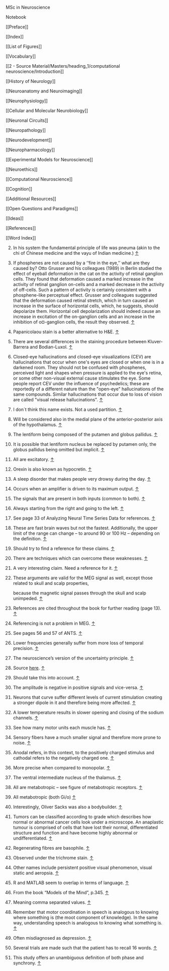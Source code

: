 MSc in Neuroscience

Notebook

[[Preface]]

[[Index]]

[[List of Figures]]

[[Vocabulary]]

[[2 - Source Material/Masters/heading_1/computational neuroscience/Introduction]]

[[History of Neurology]]

[[Neuroanatomy and Neuroimaging]]

[[Neurophysiology]]

[[Cellular and Molecular Neurobiology]]

[[Neuronal Circuits]]

[[Neuropathology]]

[[Neurodevelopment]]

[[Neuropharmacology]]

[[Experimental Models for Neuroscience]]

[[Neuroethics]]

[[Computational Neuroscience]]

[[Cognition]]

[[Additional Resources]]

[[Open Questions and Paradigms]]

[[Ideas]]

[[References]]

[[Word Index]]
    
2. In his system the fundamental principle of life was pneuma (akin to the chi of Chinese medicine and the vayu of Indian medicine.) [↑](#footnote-ref-2)
    
3. If phosphenes are not caused by a ‘‘fire in the eye,’’ what are they caused by? Otto Grusser and his colleagues (1989) in Berlin studied the effect of eyeball deformation in the cat on the activity of retinal ganglion cells. They found that deformation caused a marked increase in the activity of retinal ganglion on-cells and a marked decrease in the activity of off-cells. Such a pattern of activity is certainly consistent with a phosphene-like perceptual effect. Grusser and colleagues suggested that the deformation caused retinal stretch, which in turn caused an increase in the surface of horizontal cells, which, he suggests, should depolarize them. Horizontal cell depolarization should indeed cause an increase in excitation of the on-ganglion cells and an increase in the inhibition of o¤-ganglion cells, the result they observed. [↑](#footnote-ref-3)
    
4. Papanicolaou stain is a better alternative to H&E. [↑](#footnote-ref-4)
    
5. There are several differences in the staining procedure between Kluver-Barrera and Bodian-Luxol. [↑](#footnote-ref-5)
    
6. Closed-eye hallucinations and closed-eye visualizations (CEV) are hallucinations that occur when one's eyes are closed or when one is in a darkened room. They should not be confused with phosphenes, perceived light and shapes when pressure is applied to the eye's retina, or some other non-visual external cause stimulates the eye. Some people report CEV under the influence of psychedelics; these are reportedly of a different nature than the "open-eye" hallucinations of the same compounds. Similar hallucinations that occur due to loss of vision are called "visual release hallucinations". [↑](#footnote-ref-6)
    
7. I don´t think this name exists. Not a used partition. [↑](#footnote-ref-7)
    
8. Will be considered also in the medial plane of the anterior-posterior axis of the hypothalamus. [↑](#footnote-ref-8)
    
9. The lentiform being composed of the putamen and globus pallidus. [↑](#footnote-ref-9)
    
10. It is possible that lentiform nucleus be replaced by putamen only, the globus pallidus being omitted but implicit. [↑](#footnote-ref-10)
    
11. All are excitatory. [↑](#footnote-ref-11)
    
12. Orexin is also known as hypocretin. [↑](#footnote-ref-12)
    
13. A sleep disorder that makes people very drowsy during the day. [↑](#footnote-ref-13)
    
14. Occurs when an amplifier is driven to its maximum output. [↑](#footnote-ref-14)
    
15. The signals that are present in both inputs (common to both). [↑](#footnote-ref-15)
    
16. Always starting from the right and going to the left. [↑](#footnote-ref-16)
    
17. See page 33 of Analyzing Neural Time Series Data for references. [↑](#footnote-ref-17)
    
18. These are fast brain waves but not the fastest. Additionally, the upper limit of the range can change – to around 90 or 100 Hz – depending on the definition. [↑](#footnote-ref-18)
    
19. Should try to find a reference for these claims. [↑](#footnote-ref-19)
    
20. There are techniques which can overcome these weaknesses. [↑](#footnote-ref-20)
    
21. A very interesting claim. Need a reference for it. [↑](#footnote-ref-21)
    
22. These arguments are valid for the MEG signal as well, except those related to skull and scalp properties,
    
    because the magnetic signal passes through the skull and scalp unimpeded. [↑](#footnote-ref-22)
    
23. References are cited throughout the book for further reading (page 13). [↑](#footnote-ref-23)
    
24. Referencing is not a problem in MEG. [↑](#footnote-ref-24)
    
25. See pages 56 and 57 of ANTS. [↑](#footnote-ref-25)
    
26. Lower frequencies generally suffer from more loss of temporal precision. [↑](#footnote-ref-26)
    
27. The neuroscience’s version of the uncertainty principle. [↑](#footnote-ref-27)
    
28. Source [here](https://sapienlabs.org/lab-talk/an-introduction-to-eeg-microstates/#:~:text=In%20order%20to%20obtain%20EEG%20microstates%20from%20resting-state,average-referenced%20electrode%20values%20at%20a%20given%20time%20instant%2C). [↑](#footnote-ref-28)
    
29. Should take this into account. [↑](#footnote-ref-29)
    
30. The amplitude is negative in positive signals and vice-versa. [↑](#footnote-ref-30)
    
31. Neurons that curve suffer different levels of current stimulation creating a stronger dipole in it and therefore being more affected. [↑](#footnote-ref-31)
    
32. A lower temperature results in slower opening and closing of the sodium channels. [↑](#footnote-ref-32)
    
33. See how many motor units each muscle has. [↑](#footnote-ref-33)
    
34. Sensory fibers have a much smaller signal and therefore more prone to noise. [↑](#footnote-ref-34)
    
35. Anodal refers, in this context, to the positively charged stimulus and cathodal refers to the negatively charged one. [↑](#footnote-ref-35)
    
36. More precise when compared to monopolar. [↑](#footnote-ref-36)
    
37. The ventral intermediate nucleus of the thalamus. [↑](#footnote-ref-37)
    
38. All are metabotropic – see figure of metabotropic receptors. [↑](#footnote-ref-38)
    
39. All metabotropic (both Gi/o) [↑](#footnote-ref-39)
    
40. Interestingly, Oliver Sacks was also a bodybuilder. [↑](#footnote-ref-40)
    
41. Tumors can be classified according to grade which describes how normal or abnormal cancer cells look under a microscope. An anaplastic tumour is comprised of cells that have lost their normal, differentiated structure and function and have become highly abnormal or undifferentiated. [↑](#footnote-ref-41)
    
42. Regenerating fibres are basophile. [↑](#footnote-ref-42)
    
43. Observed under the trichrome stain. [↑](#footnote-ref-43)
    
44. Other names include persistent positive visual phenomenon, visual static and aeropsia. [↑](#footnote-ref-44)
    
45. R and MATLAB seem to overlap in terms of language. [↑](#footnote-ref-45)
    
46. From the book “Models of the Mind”, p.345. [↑](#footnote-ref-46)
    
47. Meaning comma separated values. [↑](#footnote-ref-47)
    
48. Remember that motor coordination in speech is analogous to knowing where something is (the moot component of knowledge). In the same way, understanding speech is analogous to knowing what something is. [↑](#footnote-ref-48)
    
49. Often misdiagnosed as depression. [↑](#footnote-ref-49)
    
50. Several trials are made such that the patient has to recall 16 words. [↑](#footnote-ref-50)
    
51. This study offers an unambiguous definition of both phase and synchrony. [↑](#footnote-ref-51)